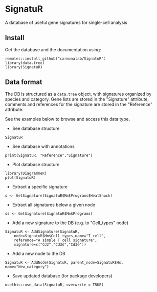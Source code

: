 # SignatuR

A database of useful gene signatures for single-cell analysis


## Install
Get the database and the documentation using:
```
remotes::install_github("carmonalab/SignatuR")
library(data.tree)
library(SignatuR)
```

## Data format

The DB is structured as a `data.tree` object, with signatures organized by species and category.
Gene lists are stored in the "Signature" attribute, comments and references for the signature are stored in the "Reference" attribute.

See the examples below to browse and access this data type.


* See database structure
```
SignatuR
```

* See database with annotations
```
print(SignatuR, "Reference","Signature")
```

* Plot database structure
```
library(DiagrammeR)
plot(SignatuR)
```

* Extract a specific signature
```
s <- GetSignature(SignatuR$Mm$Programs$HeatShock)
```

* Extract all signatures below a given node
```
ss <- GetSignature(SignatuR$Mm$Programs)
```

* Add a new signature to the DB (e.g. to "Cell_types" node)
```
SignatuR <- AddSignature(SignatuR,
	node=SignatuR$Mm$Cell_types,name="T_cell",
	reference="A simple T cell signature",
	signature=c("Cd2","Cd3d","Cd3e"))
```

* Add a new node to the DB
```
SignatuR <- AddNode(SignatuR, parent_node=SignatuR$Hs, name="New_category")
```

* Save updated database (for package developers)
```
usethis::use_data(SignatuR, overwrite = TRUE)
```


